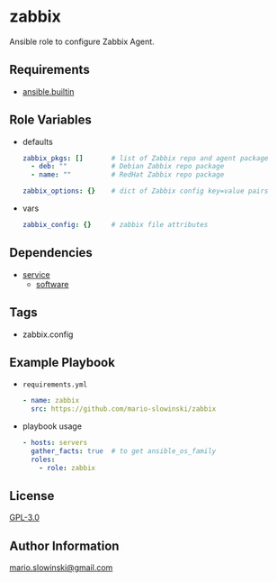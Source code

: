 zabbix
======

Ansible role to configure Zabbix Agent.

Requirements
------------

* [ansible.builtin](https://docs.ansible.com/ansible/latest/collections/ansible/builtin/index.html)

Role Variables
--------------

* defaults

  ```yaml
  zabbix_pkgs: []       # list of Zabbix repo and agent package
    - deb: ""           # Debian Zabbix repo package
    - name: ""          # RedHat Zabbix repo package

  zabbix_options: {}    # dict of Zabbix config key=value pairs
  ```

* vars

  ```yaml
  zabbix_config: {}     # zabbix file attributes
  ```

Dependencies
------------

* [service](https://github.com/mario-slowinski/service)
  * [software](https://github.com/mario-slowinski/software)

Tags
----

* zabbix.config

Example Playbook
----------------

* `requirements.yml`

  ```yaml
  - name: zabbix
    src: https://github.com/mario-slowinski/zabbix
  ```

* playbook usage

  ```yaml
  - hosts: servers
    gather_facts: true  # to get ansible_os_family
    roles:
      - role: zabbix
  ```

License
-------

[GPL-3.0](https://www.gnu.org/licenses/gpl-3.0.html)

Author Information
------------------

[mario.slowinski@gmail.com](mailto:mario.slowinski@gmail.com)
